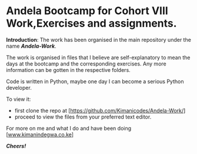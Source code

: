 # Andela Bootcamp for Cohort VIII Work,Exercises and assignments.
**Introduction**:
The work has been organised in the main repository under the name ***Andela-Work***.

The work is organised in files that I believe are self-explanatory to mean the days at the bootcamp and the corresponding exercises.
Any more information can be gotten in the respective folders.

Code is written in Python, maybe one day I can become a serious Python developer.

To view it:
* first clone the repo at [https://github.com/Kimanicodes/Andela-Work/]  
* proceed to view the files from your preferred
text editor.

For  more on me and what I do and have been doing [www.kimanindegwa.co.ke]

***Cheers!***
